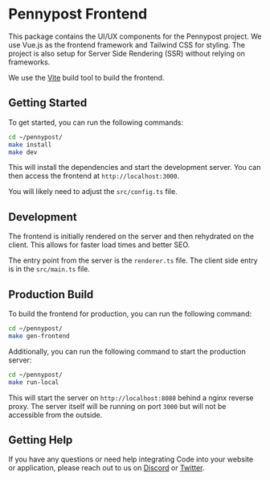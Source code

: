 # Pennypost Frontend

This package contains the UI/UX components for the Pennypost project. We use
Vue.js as the frontend framework and Tailwind CSS for styling. The project is
also setup for Server Side Rendering (SSR) without relying on frameworks.

We use the [Vite](https://vitejs.dev/) build tool to build the frontend. 

## Getting Started

To get started, you can run the following commands:

```bash
cd ~/pennypost/
make install
make dev
```

This will install the dependencies and start the development server. You can
then access the frontend at `http://localhost:3000`.

You will likely need to adjust the `src/config.ts` file.

## Development

The frontend is initially rendered on the server and then rehydrated on the
client. This allows for faster load times and better SEO.

The entry point from the server is the `renderer.ts` file. The client side entry
is in the `src/main.ts` file.

## Production Build

To build the frontend for production, you can run the following command:

```bash
cd ~/pennypost/
make gen-frontend
```

Additionally, you can run the following command to start the production server:

```bash
cd ~/pennypost/
make run-local
```

This will start the server on `http://localhost:8080` behind a nginx reverse
proxy. The server itself will be running on port `3000` but will not be
accessible from the outside.

## Getting Help

If you have any questions or need help integrating Code into your website or
application, please reach out to us on [Discord](https://discord.gg/T8Tpj8DBFp)
or [Twitter](https://twitter.com/getcode).
